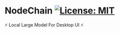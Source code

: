 # NodeChain  [![License: MIT](https://img.shields.io/badge/License-MIT-yellow.svg)](https://opensource.org/licenses/MIT)

⚡ Local Large Model For Desktop UI ⚡
